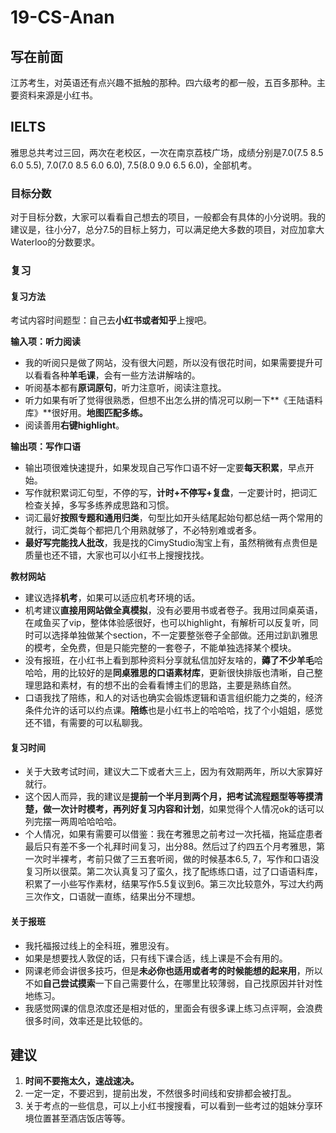 # 19-CS-Anan

## 写在前面
江苏考生，对英语还有点兴趣不抵触的那种。四六级考的都一般，五百多那种。主要资料来源是小红书。
## IELTS
雅思总共考过三回，两次在老校区，一次在南京荔枝广场，成绩分别是7.0(7.5 8.5 6.0 5.5), 7.0(7.0 8.5 6.0 6.0), 7.5(8.0 9.0 6.5 6.0)，全部机考。
### 目标分数
对于目标分数，大家可以看看自己想去的项目，一般都会有具体的小分说明。我的建议是，往小分7，总分7.5的目标上努力，可以满足绝大多数的项目，对应加拿大Waterloo的分数要求。
### 复习
#### 复习方法

考试内容时间题型：自己去**小红书或者知乎**上搜吧。

**输入项：听力阅读**

- 我的听阅只是做了网站，没有很大问题，所以没有很花时间，如果需要提升可以看看各种**羊毛课**，会有一些方法讲解啥的。
- 听阅基本都有**原词原句**，听力注意听，阅读注意找。
- 听力如果有听了觉得很熟悉，但想不出怎么拼的情况可以刷一下**《王陆语料库》**很好用。**地图匹配多练。**
- 阅读善用**右键highlight**。

**输出项：写作口语**

- 输出项很难快速提升，如果发现自己写作口语不好一定要**每天积累**，早点开始。
- 写作就积累词汇句型，不停的写，**计时+不停写+复盘**，一定要计时，把词汇检查关掉，多写多练养成思路和习惯。
- 词汇最好**按照专题和通用归类**，句型比如开头结尾起始句都总结一两个常用的就行，词汇类每个都把几个用熟就够了，不必特别难或者多。
- **最好写完能找人批改**，我是找的CimyStudio淘宝上有，虽然稍微有点贵但是质量也还不错，大家也可以小红书上搜搜找找。

**教材网站**

- 建议选择**机考**，如果可以适应机考环境的话。
- 机考建议**直接用网站做全真模拟**，没有必要用书或者卷子。我用过同桌英语，在咸鱼买了vip，整体体验感很好，也可以highlight，有解析可以反复听，同时可以选择单独做某个section，不一定要整张卷子全部做。还用过趴趴雅思的模考，全免费，但是只能完整的一套卷子，不能单独选择某个模块。
- 没有报班，在小红书上看到那种资料分享就私信加好友啥的，**薅了不少羊毛**哈哈哈，用的比较好的是**同桌雅思的口语素材库**，更新很快排版也清晰，自己整理思路和素材，有的想不出的会看看博主们的思路，主要是熟练自然。
- 口语我找了陪练，和人的对话也确实会锻炼逻辑和语言组织能力之类的，经济条件允许的话可以约点课。**陪练**也是小红书上的哈哈哈，找了个小姐姐，感觉还不错，有需要的可以私聊我。

#### 复习时间

- 关于大致考试时间，建议大二下或者大三上，因为有效期两年，所以大家算好就行。
- 这个因人而异，我的建议是**提前一个半月到两个月，把考试流程题型等等摸清楚，做一次计时模考，再列好复习内容和计划**，如果觉得个人情况ok的话可以列完摆一两周哈哈哈哈。
- 个人情况，如果有需要可以借鉴：我在考雅思之前考过一次托福，拖延症患者最后只有差不多一个礼拜时间复习，出分88。然后过了约四五个月考雅思，第一次时半裸考，考前只做了三五套听阅，做的时候基本6.5, 7，写作和口语没复习所以很菜。第二次认真复习了蛮久，找了配练练口语，过了口语语料库，积累了一小些写作素材，结果写作5.5复议到6。第三次比较意外，写过大约两三次作文，口语就一直练，结果出分不理想。
#### 关于报班

- 我托福报过线上的全科班，雅思没有。
- 如果是想要找人敦促的话，只有线下课合适，线上课是不会有用的。
- 网课老师会讲很多技巧，但是**未必你也适用或者考的时候能想的起来用**，所以不如**自己尝试摸索**一下自己需要什么，在哪里比较薄弱，自己找原因并针对性地练习。
- 我感觉网课的信息浓度还是相对低的，里面会有很多课上练习点评啊，会浪费很多时间，效率还是比较低的。

## 建议

1. **时间不要拖太久，速战速决。**
2. 一定一定，不要迟到，提前出发，不然很多时间线和安排都会被打乱。
3. 关于考点的一些信息，可以上小红书搜搜看，可以看到一些考过的姐妹分享环境位置甚至酒店饭店等等。
